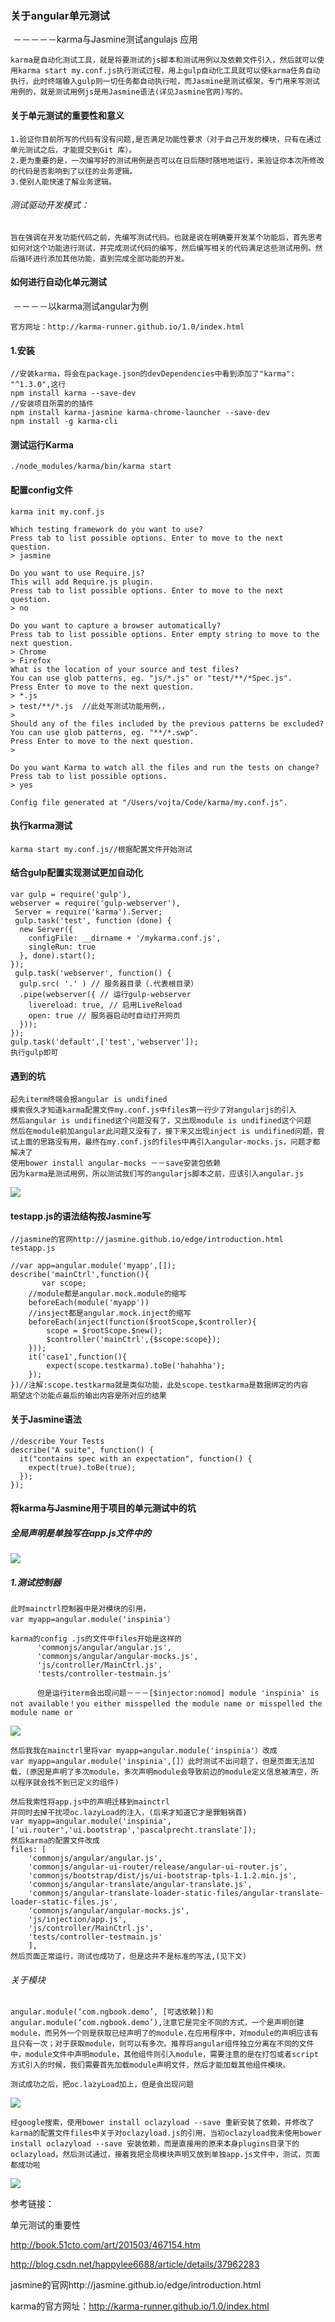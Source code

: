 

### 关于angular单元测试

​                                        －－－－－karma与Jasmine测试angulajs 应用

```
karma是自动化测试工具，就是将要测试的js脚本和测试用例以及依赖文件引入，然后就可以使用karma start my.conf.js执行测试过程，用上gulp自动化工具就可以使karma任务自动执行，此时终端输入gulp则一切任务都自动执行啦，而Jasmine是测试框架，专门用来写测试用例的，就是测试用例js是用Jasmine语法(详见Jasmine官网)写的。
```

#### 关于单元测试的重要性和意义

```
1.验证你目前所写的代码有没有问题,是否满足功能性要求（对于自己开发的模块，只有在通过单元测试之后，才能提交到Git 库）。
2.更为重要的是，一次编写好的测试用例是否可以在日后随时随地地运行，来验证你本次所修改的代码是否影响到了以往的业务逻辑。
3.使别人能快速了解业务逻辑。
```

###### 测试驱动开发模式：

```
旨在强调在开发功能代码之前，先编写测试代码。也就是说在明确要开发某个功能后，首先思考如何对这个功能进行测试，并完成测试代码的编写，然后编写相关的代码满足这些测试用例。然后循环进行添加其他功能，直到完成全部功能的开发。
```

#### 如何进行自动化单元测试

​                      －－－－以karma测试angular为例

```
官方网址：http://karma-runner.github.io/1.0/index.html
```

#### 1.安装

```
//安装karma，将会在package.json的devDependencies中看到添加了"karma": "^1.3.0",这行
npm install karma --save-dev
//安装项目所需的的插件
npm install karma-jasmine karma-chrome-launcher --save-dev
npm install -g karma-cli
```

#### 测试运行Karma

```
./node_modules/karma/bin/karma start
```

#### 配置config文件

```
karma init my.conf.js
```

```
Which testing framework do you want to use?
Press tab to list possible options. Enter to move to the next question.
> jasmine

Do you want to use Require.js?
This will add Require.js plugin.
Press tab to list possible options. Enter to move to the next question.
> no

Do you want to capture a browser automatically?
Press tab to list possible options. Enter empty string to move to the next question.
> Chrome
> Firefox
What is the location of your source and test files?
You can use glob patterns, eg. "js/*.js" or "test/**/*Spec.js".
Press Enter to move to the next question.
> *.js
> test/**/*.js  //此处写测试功能用例，，
>
Should any of the files included by the previous patterns be excluded?
You can use glob patterns, eg. "**/*.swp".
Press Enter to move to the next question.
>

Do you want Karma to watch all the files and run the tests on change?
Press tab to list possible options.
> yes

Config file generated at "/Users/vojta/Code/karma/my.conf.js".
```

#### 执行karma测试

```
karma start my.conf.js//根据配置文件开始测试
```

#### 结合gulp配置实现测试更加自动化

```
var gulp = require('gulp'),
webserver = require('gulp-webserver'),
 Server = require('karma').Server;
 gulp.task('test', function (done) {
  new Server({
    configFile: __dirname + '/mykarma.conf.js',
    singleRun: true
  }, done).start();
});
 gulp.task('webserver', function() {
  gulp.src( '.' ) // 服务器目录（.代表根目录）
  .pipe(webserver({ // 运行gulp-webserver
    livereload: true, // 启用LiveReload
    open: true // 服务器启动时自动打开网页
  }));
});
gulp.task('default',['test','webserver']);
执行gulp即可
```

#### 遇到的坑

```
起先iterm终端会报angular is undifined
摸索很久才知道karma配置文件my.conf.js中files第一行少了对angularjs的引入
然后angular is undifined这个问题没有了，又出现module is undifined这个问题
然后在module前加angular此问题又没有了，接下来又出现inject is undifined问题，尝试上面的思路没有用，最终在my.conf.js的files中再引入angular-mocks.js，问题才都解决了
使用bower install angular-mocks －－save安装包依赖
因为karma是测试用例，所以测试我们写的angularjs脚本之前，应该引入angular.js
```

![](http://p1.bpimg.com/567571/186c4e8f97fa8895.png)

#### testapp.js的语法结构按Jasmine写

```
//jasmine的官网http://jasmine.github.io/edge/introduction.html
testapp.js

//var app=angular.module('myapp',[]);
describe('mainCtrl',function(){
	   var scope;
    //module都是angular.mock.module的缩写
    beforeEach(module('myapp'))
    //insject都是angular.mock.inject的缩写
    beforeEach(inject(function($rootScope,$controller){
        scope = $rootScope.$new();
        $controller('mainCtrl',{$scope:scope});
    }));
    it('case1',function(){
        expect(scope.testkarma).toBe('hahahha');
    });
})//注解:scope.testkarma就是类似功能，此处scope.testkarma是数据绑定的内容
期望这个功能点最后的输出内容是所对应的结果
```

#### 关于Jasmine语法

```
//describe Your Tests
describe("A suite", function() {
  it("contains spec with an expectation", function() {
    expect(true).toBe(true);
  });
});
```

#### 将karma与Jasmine用于项目的单元测试中的坑

##### 全局声明是单独写在app.js文件中的

![](http://7xrn7f.com1.z0.glb.clouddn.com/16-9-29/4945903.jpg)

##### 1.测试控制器

```
此时mainctrl控制器中是对模块的引用，
var myapp=angular.module('inspinia'）

karma的config .js的文件中files开始是这样的
      'commonjs/angular/angular.js',
      'commonjs/angular/angular-mocks.js',
      'js/controller/MainCtrl.js',
      'tests/controller-testmain.js'
      
      但是运行iterm会出现问题－－－[$injector:nomod] module 'inspinia' is not available！you either misspelled the module name or misspelled the module name or
```

![](http://7xrn7f.com1.z0.glb.clouddn.com/16-9-29/34371721.jpg)

```
然后我我在mainctrl里将var myapp=angular.module('inspinia'）改成
var myapp=angular.module('inspinia',[]）此时测试不出问题了，但是页面无法加载，(原因是声明了多次module，多次声明module会导致前边的module定义信息被清空，所以程序就会找不到已定义的组件)
```

```
然后我索性将app.js中的声明迁移到mainctrl
并同时去掉干扰项oc.lazyLoad的注入，(后来才知道它才是罪魁祸首)
var myapp=angular.module('inspinia',['ui.router','ui.bootstrap','pascalprecht.translate']);
然后karma的配置文件改成
files: [
    'commonjs/angular/angular.js',
    'commonjs/angular-ui-router/release/angular-ui-router.js',
    'commonjs/bootstrap/dist/js/ui-bootstrap-tpls-1.1.2.min.js',
    'commonjs/angular-translate/angular-translate.js',
    'commonjs/angular-translate-loader-static-files/angular-translate-loader-static-files.js',
    'commonjs/angular/angular-mocks.js',
    'js/injection/app.js',
    'js/controller/MainCtrl.js',
    'tests/controller-testmain.js'
    ],
然后页面正常运行，测试也成功了，但是这并不是标准的写法,(见下文)
```

###### 关于模块

```
angular.module(‘com.ngbook.demo’, [可选依赖])和angular.module(‘com.ngbook.demo’),注意它是完全不同的方式，一个是声明创建module，而另外一个则是获取已经声明了的module.在应用程序中，对module的声明应该有且只有一次；对于获取module，则可以有多次。推荐将angular组件独立分离在不同的文件中，module文件中声明module，其他组件则引入module，需要注意的是在打包或者script方式引入的时候，我们需要首先加载module声明文件，然后才能加载其他组件模块。
```

```
测试成功之后，把oc.lazyLoad加上，但是会出现问题
```

![](http://7xrn7f.com1.z0.glb.clouddn.com/16-9-29/58341621.jpg)

```
经google搜索，使用bower install oclazyload --save 重新安装了依赖，并修改了karma的配置文件files中关于对oclazyload.js的引用，当初oclazyload我未使用bower install oclazyload --save 安装依赖，而是直接用的原来本身plugins目录下的oclazyload，然后测试通过，接着我把全局模块声明又放到单独app.js文件中，测试，页面都成功啦
```

![](http://7xrn7f.com1.z0.glb.clouddn.com/16-9-29/31315353.jpg)



参考链接：

 单元测试的重要性

http://book.51cto.com/art/201503/467154.htm

http://blog.csdn.net/happylee6688/article/details/37962283

jasmine的官网http://jasmine.github.io/edge/introduction.html

 karma的官方网址：http://karma-runner.github.io/1.0/index.html
